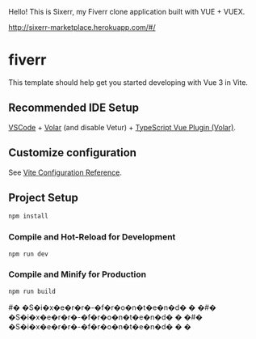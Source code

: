 Hello!
This is Sixerr, my Fiverr clone application built with VUE + VUEX.

http://sixerr-marketplace.herokuapp.com/#/

# fiverr

This template should help get you started developing with Vue 3 in Vite.

## Recommended IDE Setup

[VSCode](https://code.visualstudio.com/) + [Volar](https://marketplace.visualstudio.com/items?itemName=Vue.volar) (and disable Vetur) + [TypeScript Vue Plugin (Volar)](https://marketplace.visualstudio.com/items?itemName=Vue.vscode-typescript-vue-plugin).

## Customize configuration

See [Vite Configuration Reference](https://vitejs.dev/config/).

## Project Setup

```sh
npm install
```

### Compile and Hot-Reload for Development

```sh
npm run dev
```

### Compile and Minify for Production

```sh
npm run build
```
#� �S�i�x�e�r�r�-�f�r�o�n�t�e�n�d�
�
�#� �S�i�x�e�r�r�-�f�r�o�n�t�e�n�d�
�
�#� �S�i�x�e�r�r�-�f�r�o�n�t�e�n�d�
�
�
